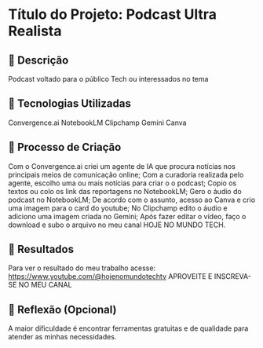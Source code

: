 # Título do Projeto: Podcast Ultra Realista

## 📒 Descrição
Podcast voltado para o público Tech ou interessados no tema

## 🤖 Tecnologias Utilizadas
Convergence.ai
NotebookLM
Clipchamp
Gemini
Canva

## 🧐 Processo de Criação
Com o Convergence.ai criei um agente de IA que procura notícias nos principais meios de comunicação online;
Com a curadoria realizada pelo agente, escolho uma ou mais notícias para criar o o podcast;
Copio os textos ou colo os link das reportagens no NotebookLM;
Gero o áudio do podcast no NotebookLM;
De acordo com o assunto, acesso ao Canva e crio uma imagem para o card do youtube;
No Clipchamp edito o áudio e adiciono uma imagem criada no Gemini;
Após fazer editar o vídeo, faço o download e subo o arquivo no meu canal HOJE NO MUNDO TECH.

## 🚀 Resultados
Para ver o resultado do meu trabalho acesse:
https://www.youtube.com/@hojenomundotechtv
APROVEITE E INSCREVA-SE NO MEU CANAL

## 💭 Reflexão (Opcional)
A maior dificuldade é encontrar ferramentas gratuitas e de qualidade para atender as minhas necessidades.
